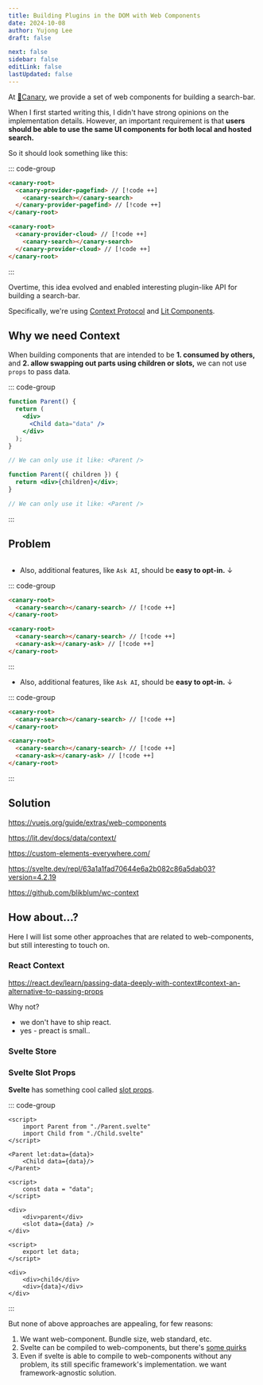 ```yaml
---
title: Building Plugins in the DOM with Web Components
date: 2024-10-08
author: Yujong Lee
draft: false

next: false
sidebar: false
editLink: false
lastUpdated: false
---
```


<script setup lang="ts">
    import BlogPostHeader from '../../components/BlogPostHeader.vue'
</script>

<BlogPostHeader />

At [🐤Canary](/), we provide a set of web components for building a search-bar.

When I first started writing this, I didn't have strong opinions on the implementation details. However, an important requirement is that **users should be able to use the same UI components for both local and hosted search.**

So it should look something like this:

::: code-group

<!-- prettier-ignore -->
```html [Local search]
<canary-root>
  <canary-provider-pagefind> // [!code ++]
    <canary-search></canary-search>
  </canary-provider-pagefind> // [!code ++]
</canary-root>
```

<!-- prettier-ignore -->
```html [Hosted search]
<canary-root>
  <canary-provider-cloud> // [!code ++]
    <canary-search></canary-search>
  </canary-provider-cloud> // [!code ++]
</canary-root>
```

:::

Overtime, this idea evolved and enabled interesting plugin-like API for building a search-bar.

Specifically, we're using [Context Protocol](https://github.com/webcomponents-cg/community-protocols/blob/main/proposals/context.md) and [Lit Components](https://lit.dev/docs/data/context/).

## Why we need Context

When building components that are intended to be **1. consumed by others,** and **2. allow swapping out parts using children or slots,** we can not use `props` to pass data.

::: code-group

```jsx [1]
function Parent() {
  return (
    <div>
      <Child data="data" />
    </div>
  );
}

// We can only use it like: <Parent />
```

```jsx [2]
function Parent({ children }) {
  return <div>{children}</div>;
}

// We can only use it like: <Parent />
```

:::

## Problem

```html

```

- Also, additional features, like `Ask AI`, should be **easy to opt-in.** ↓

::: code-group

<!-- prettier-ignore -->
```html [Search only]
<canary-root>
  <canary-search></canary-search> // [!code ++]
</canary-root>
```

<!-- prettier-ignore -->
```html [Search + Ask]
<canary-root>
  <canary-search></canary-search> // [!code ++]
  <canary-ask></canary-ask> // [!code ++]
</canary-root>
```

:::

- Also, additional features, like `Ask AI`, should be **easy to opt-in.** ↓

::: code-group

<!-- prettier-ignore -->
```html [Search only]
<canary-root>
  <canary-search></canary-search> // [!code ++]
</canary-root>
```

<!-- prettier-ignore -->
```html [Search + Ask]
<canary-root>
  <canary-search></canary-search> // [!code ++]
  <canary-ask></canary-ask> // [!code ++]
</canary-root>
```

:::

## Solution

https://vuejs.org/guide/extras/web-components

https://lit.dev/docs/data/context/

https://custom-elements-everywhere.com/

https://svelte.dev/repl/63a1a1fad70644e6a2b082c86a5dab03?version=4.2.19

https://github.com/blikblum/wc-context

## How about...?

Here I will list some other approaches that are related to web-components, but still interesting to touch on.

### React Context

https://react.dev/learn/passing-data-deeply-with-context#context-an-alternative-to-passing-props

Why not?

- we don't have to ship react.
- yes - preact is small..

### Svelte Store

### Svelte Slot Props

**Svelte** has something cool called [slot props](https://svelte.dev/tutorial/slot-props).

::: code-group

```svelte{6} [App.svelte]
<script>
	import Parent from "./Parent.svelte"
	import Child from "./Child.svelte"
</script>

<Parent let:data={data}>
	<Child data={data}/>
</Parent>
```

```svelte{7} [Parent.svelte]
<script>
	const data = "data";
</script>

<div>
	<div>parent</div>
	<slot data={data} />
</div>
```

```svelte [Child.svelte]
<script>
	export let data;
</script>

<div>
	<div>child</div>
	<div>{data}</div>
</div>
```

:::

But none of above approaches are appealing, for few reasons:

1. We want web-component. Bundle size, web standard, etc.
2. Svelte can be compiled to web-components, but there's [some quirks](https://github.com/sveltejs/svelte/issues/8826#issuecomment-2173278529)
3. Even if svelte is able to compile to web-components without any problem, its still specific framework's implementation. we want framework-agnostic solution.
